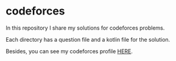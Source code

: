 # codeforces
In this repository I share my solutions for codeforces problems.

Each directory has a question file and a kotlin file for the solution.

Besides, you can see my codeforces profile [HERE](https://codeforces.com/profile/audrey_jensen).
